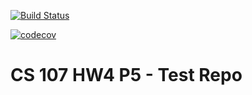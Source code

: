 [![Build Status](https://travis-ci.com/hvgb/cs107test.svg?branch=main)](https://travis-ci.com/hvgb/cs107test)

[![codecov](https://codecov.io/gh/hvgb/cs107test/branch/master/graph/badge.svg?token=J870EL3JBE)](https://codecov.io/gh/hvgb/cs107test/)

# CS 107 HW4 P5 - Test Repo
